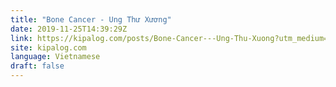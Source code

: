 ```yaml
---
title: "Bone Cancer - Ung Thư Xương"
date: 2019-11-25T14:39:29Z
link: https://kipalog.com/posts/Bone-Cancer---Ung-Thu-Xuong?utm_medium=RSS&utm_source=news.12bit.vn
site: kipalog.com
language: Vietnamese
draft: false
---
```

